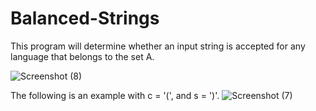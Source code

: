 # Balanced-Strings
This program will determine whether an input string is accepted for any language that belongs to the set A.

![Screenshot (8)](https://user-images.githubusercontent.com/67528141/163650805-ff45bb61-2a59-40e2-b48c-7b48c23b915f.png)

The following is an example with c = '(', and s = ')'.
![Screenshot (7)](https://user-images.githubusercontent.com/67528141/163650483-03b9be86-4845-4fc5-bbc8-93a4ec3bbf12.png)
